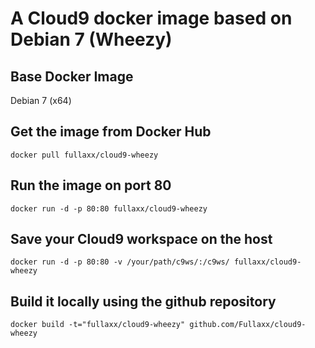 # A Cloud9 docker image based on Debian 7 (Wheezy)

## Base Docker Image
Debian 7 (x64)

## Get the image from Docker Hub

    docker pull fullaxx/cloud9-wheezy

## Run the image on port 80

    docker run -d -p 80:80 fullaxx/cloud9-wheezy

## Save your Cloud9 workspace on the host

    docker run -d -p 80:80 -v /your/path/c9ws/:/c9ws/ fullaxx/cloud9-wheezy

## Build it locally using the github repository

    docker build -t="fullaxx/cloud9-wheezy" github.com/Fullaxx/cloud9-wheezy
